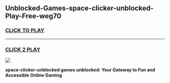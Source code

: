 
## Unblocked-Games-space-clicker-unblocked-Play-Free-weg70
<h3>
<a href="https://premium76.site?title=space-clicker-unblocked&ref=18A1">CLICK TO PLAY</a></h3>
<hr>

<h3>
<a href="https://premium76.site?title=space-clicker-unblocked&ref=18A1">CLICK 2 PLAY</a>
  
</h3>

<a href="https://premium76.site?title=space-clicker-unblocked&ref=18A1"><img src="https://clearcache.store/games.png"></a>


**space-clicker-unblocked games unblocked: Your Gateway to Fun and Accessible Online Gaming**
